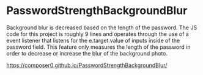 # PasswordStrengthBackgroundBlur
Background blur is decreased based on the length of the password. The JS code for this project is roughly 9 lines and operates through the use of a event listener that listens for the e.target.value of inputs inside of the password field. This feature only measures the length of the password in order to decrease or increase the blur of the background photo.

https://composer0.github.io/PasswordStrengthBackgroundBlur/
